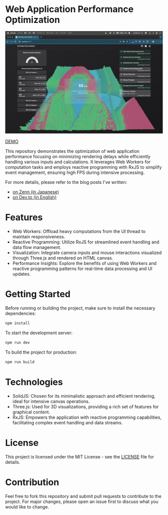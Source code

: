 # Web Application Performance Optimization

![](/public/screenshot.png)

[DEMO](https://every.fail/distribution-worker)

This repository demonstrates the optimization of web application performance focusing on minimizing rendering delays while efficiently handling various inputs and calculations. It leverages Web Workers for computation tasks and employs reactive programming with RxJS to simplify event management, ensuring high FPS during intensive processing.

For more details, please refer to the blog posts I've written:

- [on Zenn (in Japanese)]()
- [on Dev.to (in English)]()

# Features

- Web Workers: Offload heavy computations from the UI thread to maintain responsiveness.
- Reactive Programming: Utilize RxJS for streamlined event handling and data flow management.
- Visualization: Integrate camera inputs and mouse interactions visualized through Three.js and rendered on HTML canvas.
- Performance Insights: Explore the benefits of using Web Workers and reactive programming patterns for real-time data processing and UI updates.

# Getting Started

Before running or building the project, make sure to install the necessary dependencies:

```sh
npm install
```

To start the development server:

```sh
npm run dev
```

To build the project for production:

```sh
npm run build
```

# Technologies

- SolidJS: Chosen for its minimalistic approach and efficient rendering, ideal for intensive canvas operations.
- Three.js: Used for 3D visualizations, providing a rich set of features for graphical content.
- RxJS: Empowers the application with reactive programming capabilities, facilitating complex event handling and data streams.

# License

This project is licensed under the MIT License - see the [LICENSE](/LICENSE.md) file for details.

# Contribution

Feel free to fork this repository and submit pull requests to contribute to the project. For major changes, please open an issue first to discuss what you would like to change.
